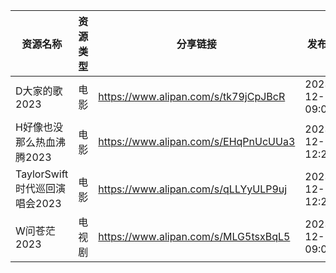 | 资源名称                   | 资源类型 | 分享链接                                 | 发布时间                |
| ---------------------- | ---- | ------------------------------------ | ------------------- |
| D大家的歌2023              | 电影   | https://www.alipan.com/s/tk79jCpJBcR | 2023-12-13 09:08:06 |
| H好像也没那么热血沸腾2023        | 电影   | https://www.alipan.com/s/EHqPnUcUUa3 | 2023-12-13 12:28:10 |
| TaylorSwift时代巡回演唱会2023 | 电影   | https://www.alipan.com/s/qLLYyULP9uj | 2023-12-13 12:28:16 |
| W问苍茫2023               | 电视剧  | https://www.alipan.com/s/MLG5tsxBqL5 | 2023-12-13 09:01:04 |
